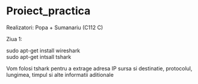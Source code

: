 # Proiect_practica
Realizatori: Popa + Sumanariu (C112 C)

Ziua 1: 

  sudo apt-get install wireshark  
  sudo apt-get intsall tshark 
  
Vom folosi tshark pentru a extrage adresa IP sursa si destinatie, protocolul, lungimea, timpul si alte informatii aditionale 
